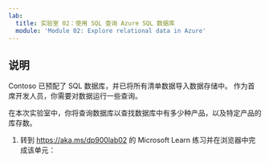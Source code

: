 ```yaml
---
lab:
  title: 实验室 02：使用 SQL 查询 Azure SQL 数据库
  module: 'Module 02: Explore relational data in Azure'
---
```


## <a name="instructions"></a>说明
Contoso 已预配了 SQL 数据库，并已将所有清单数据导入数据存储中。 作为首席开发人员，你需要对数据运行一些查询。

在本次实验室中，你将查询数据库以查找数据库中有多少种产品，以及特定产品的库存数。

1.  转到 https://aka.ms/dp900lab02 的 Microsoft Learn 练习并在浏览器中完成该单元： 
